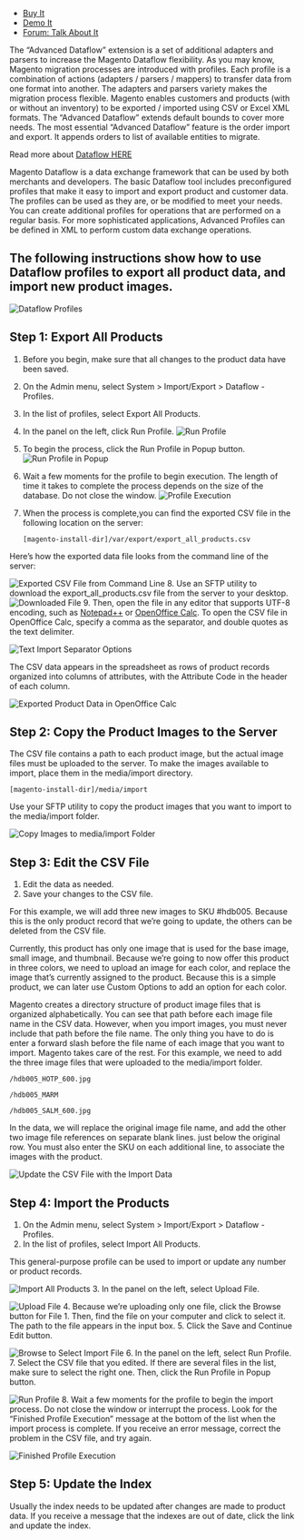 
 - [Buy It](https://mageplugins.net/store/magento-extensions/magento-v1-0/advanced-dataflow.html)
 - [Demo It](http://demo.mageplugins.net/M1-advanced-data-flow)
 - [Forum: Talk About It](https://mageplugins.net/forums/forum/magento-plugin-forum/advanced-dataflow/)

The “Advanced Dataflow” extension is a set of additional adapters and parsers to increase the Magento Dataflow flexibility. As you may know, Magento migration processes are introduced with profiles. Each profile is a combination of actions (adapters / parsers / mappers) to transfer data from one format into another. The adapters and parsers variety makes the migration process flexible. Magento enables customers and products (with or without an inventory) to be exported / imported using CSV or Excel XML formats. The “Advanced Dataflow” extends default bounds to cover more needs. The most essential “Advanced Dataflow” feature is the order import and export. It appends orders to list of available entities to migrate.

Read more about [Dataflow HERE](http://docs.magento.com/m1/ce/user_guide/store-operations/dataflow.html)

Magento Dataflow is a data exchange framework that can be used by both merchants and developers. The basic Dataflow tool includes preconfigured profiles that make it easy to import and export product and customer data. The profiles can be used as they are, or be modified to meet your needs. You can create additional profiles for operations that are performed on a regular basis. For more sophisticated applications, Advanced Profiles can be defined in XML to perform custom data exchange operations.

The following instructions show how to use Dataflow profiles to export all product data, and import new product images.
-
![Dataflow Profiles](dataflow-profiles_thumb_0_0.png)

## Step 1: Export All Products

1. 	Before you begin, make sure that all changes to the product data have been saved.
2. 	On the Admin menu, select System > Import/Export > Dataflow - Profiles.
3. 	In the list of profiles, select Export All Products.
4. 	In the panel on the left, click  Run Profile.
![Run Profile](dataflow-run-profile_thumb_0_0.png)
5. 	To begin the process, click the Run Profile in Popup button.
![Run Profile in Popup](dataflow-run-profile-in-popup_thumb_0_0.png)
6. 	Wait a few moments for the profile to begin execution. The length of time it takes to complete the process depends on the size of the database. Do not close the window.
![Profile Execution](dataflow-profile-execution_thumb_0_0.png)
7. 	When the process is complete,you can find the exported CSV file in the following location on the server:

		[magento-install-dir]/var/export/export_all_products.csv

Here’s how the exported data file looks from the command line of the server:

![Exported CSV File from Command Line](dataflow-export-all-products-command-line_thumb_0_0.png)
8. 	Use an SFTP utility to download the export_all_products.csv file from the server to your desktop.
![Downloaded File](dataflow-export-download_thumb_0_0.png)
9. 	Then, open the file in any editor that supports UTF-8 encoding, such as [Notepad++](http://notepad-plus-plus.org/) or [OpenOffice Calc](https://www.openoffice.org/). To open the CSV file in OpenOffice Calc, specify a comma as the separator, and double quotes as the text delimiter.

![Text Import Separator Options](export-csv-open-office-comma_thumb_0_0.png)

The CSV data appears in the spreadsheet as rows of product records organized into columns of attributes, with the Attribute Code in the header of each column.

![Exported Product Data in OpenOffice Calc](export-product-csv-openoffice_thumb_0_0.png)


## Step 2: Copy the Product Images to the Server

The CSV file contains a path to each product image, but the actual image files must be uploaded to the server. To make the images available to import, place them in the media/import directory.

	[magento-install-dir]/media/import

Use your SFTP utility to copy the product images that you want to import to the media/import folder.

![Copy Images to media/import Folder](dataflow-import-images-sftp_thumb_0_0.png)


## Step 3: Edit the CSV File

1. 	Edit the data as needed.
2. 	Save your changes to the CSV file.

For this example, we will add three new images to SKU #hdb005. Because this is the only product record that we’re going to update, the others can be deleted from the CSV file.

Currently, this product has only one image that is used for the base image, small image, and thumbnail. Because we’re going to now offer this product in three colors, we need to upload an image for each color, and replace the image that’s currently assigned to the product. Because this is a simple product, we can later use Custom Options to add an option for each color.

Magento creates a directory structure of product image files that is organized alphabetically. You can see that path before each image file name in the CSV data. However, when you import images, you must never include that path before the file name. The only thing you have to do is enter a forward slash before the file name of each image that you want to import. Magento takes care of the rest. For this example, we need to add the three image files that were uploaded to the media/import folder.

	/hdb005_HOTP_600.jpg
	
    /hdb005_MARM
	
    /hdb005_SALM_600.jpg

In the data, we will replace the original image file name, and add the other two image file references on separate blank lines. just below the original row. You must also enter the SKU on each additional line, to associate the images with the product.

![Update the CSV File with the Import Data](dataflow-import-images-csv-data_thumb_0_0.png)


## Step 4: Import the Products

1. 	On the Admin menu, select System > Import/Export > Dataflow - Profiles.
2. 	In the list of profiles, select Import All Products.

This general-purpose profile can be used to import or update any number or product records.

![Import All Products](dataflow-import-all-products_thumb_0_0.png)
3. 	In the panel on the left, select Upload File.

![Upload File](dataflow-import-upload-file_thumb_0_0.png)
4. 	Because we’re uploading only one file, click the Browse button for File 1. Then, find the file on your computer and click to select it. The path to the file appears in the input box.
5. 	Click the Save and Continue Edit button.

![Browse to Select Import File](dataflow-import-browse.png)
6. 	In the panel on the left, select Run Profile.
7. 	Select the CSV file that you edited. If there are several files in the list, make sure to select the right one. Then, click the Run Profile in Popup button.

![Run Profile](dataflow-import-run-profile.png)
8. 	Wait a few moments for the profile to begin the import process. Do not close the window or interrupt the process. Look for the “Finished Profile Execution” message at the bottom of the list when the import process is complete. If you receive an error message, correct the problem in the CSV file, and try again.

![Finished Profile Execution](dataflow-import-complete.png)

## Step 5: Update the Index

Usually the index needs to be updated after changes are made to product data. If you receive a message that the indexes are out of date, click the link and update the index.
